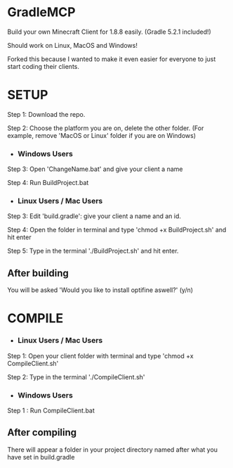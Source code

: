 # GradleMCP
Build your own Minecraft Client for 1.8.8 easily. (Gradle 5.2.1 included!)

Should work on Linux, MacOS and Windows!

Forked this because I wanted to make it even easier for everyone to just start coding their clients.

# SETUP #

Step 1: Download the repo.

Step 2: Choose the platform you are on, delete the other folder.
(For example, remove 'MacOS or Linux' folder if you are on Windows)

- ### Windows Users

Step 3: Open 'ChangeName.bat' and give your client a name

Step 4: Run BuildProject.bat

- ### Linux Users / Mac Users

Step 3: Edit 'build.gradle': give your client a name and an id.

Step 4: Open the folder in terminal and type 'chmod +x BuildProject.sh' and hit enter

Step 5: Type in the terminal './BuildProject.sh' and hit enter.

## After building
You will be asked 'Would you like to install optifine aswell?' (y/n)

# COMPILE #

- ### Linux Users / Mac Users

Step 1: Open your client folder with terminal and type 'chmod +x CompileClient.sh'

Step 2: Type in the terminal './CompileClient.sh'

- ### Windows Users

Step 1 : Run CompileClient.bat

## After compiling
There will appear a folder in your project directory named after what you have set in build.gradle

